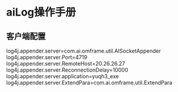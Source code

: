 # aiLog操作手册

## 客户端配置
>
log4j.appender.server=com.ai.omframe.util.AISocketAppender
log4j.appender.server.Port=4719
log4j.appender.server.RemoteHost=20.26.26.27
log4j.appender.server.ReconnectionDelay=10000
log4j.appender.server.application=yuqh3_exe
log4j.appender.server.ExtendPara=com.ai.omframe.util.ExtendPara


